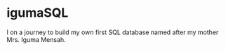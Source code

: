 # igumaSQL
I on a journey to build my own first SQL database named after my mother Mrs. Iguma Mensah.
